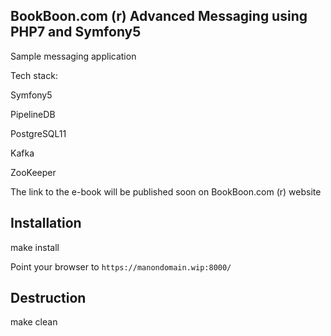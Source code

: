 BookBoon.com (r) Advanced Messaging using PHP7 and Symfony5
-------------------------------------------------------------

Sample messaging application

Tech stack:

Symfony5

PipelineDB

PostgreSQL11

Kafka

ZooKeeper

The link to the e-book will be published soon on BookBoon.com (r) website



Installation
--------------

make install

Point your browser to ``` https://manondomain.wip:8000/ ```


Destruction
--------------

make clean
